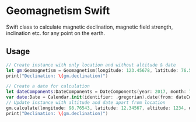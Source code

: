 # Geomagnetism Swift
Swift class to calculate magnetic declination, magnetic field strength, inclination etc. for any point on the earth.

## Usage
```swift
// Create instance with only location and without altitude & date
let gm:Geomagnetism = Geomagnetism(longitude: 123.45678, latitude: 76.54321)
print("Declination: \(gm.declination)")

// Create a date for calculation
let dateComponents:DateComponents = DateComponents(year: 2017, month: 7, day: 1)
var date:Date = Calendar.init(identifier: .gregorian).date(from: dateComponents)!
// Update instance with altitude and date apart from location
gm.calculate(longitude: 98.76543, latitude: 12.34567, altitude: 1234, date: date)
print("Declination: \(gm.declination)")
```

